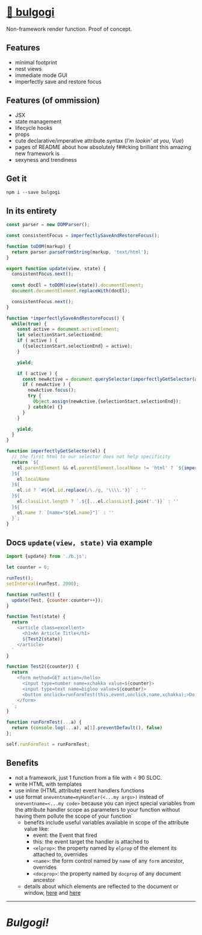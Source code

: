 # [:bowl_with_spoon:	bulgogi](https://github.com/cris691/bulgogi)

Non-framework render function. Proof of concept.

## Features

- minimal footprint
- nest views
- immediate mode GUI
- imperfectly save and restore focus

## Features (of ommission)

- JSX
- state management
- lifecycle hooks
- props
- cute declarative/imperative attribute syntax (*I'm lookin' at you, Vue*)
- pages of README about how absolutely f##cking brilliant this amazing new framework is
- sexyness and trendiness

## Get it

```console
npm i --save bulgogi
```

## In its entirety

```javascript
const parser = new DOMParser();

const consistentFocus = imperfectlySaveAndRestoreFocus();

function toDOM(markup) {
  return parser.parseFromString(markup, 'text/html');
}

export function update(view, state) {
  consistentFocus.next();
  
  const docEl = toDOM(view(state)).documentElement;
  document.documentElement.replaceWith(docEl);

  consistentFocus.next();
}

function *imperfectlySaveAndRestoreFocus() {
  while(true) {
    const active = document.activeElement;
    let selectionStart,selectionEnd;
    if ( active ) {
      ({selectionStart,selectionEnd} = active);
    }

    yield;

    if ( active ) {
      const newActive = document.querySelector(imperfectlyGetSelector(active));
      if ( newActive ) {
        newActive.focus();
        try {
          Object.assign(newActive,{selectionStart,selectionEnd});
        } catch(e) {}
      }
    }

    yield;
  }
}

function imperfectlyGetSelector(el) {
  // the first html to our selector does not help specificity
  return `${
    el.parentElement && el.parentElement.localName != 'html' ? `${imperfectlyGetSelector(el.parentElement)} > ` : ''  
  }${
    el.localName
  }${
    el.id ? `#${el.id.replace(/\./g, '\\\\.')}` : ''
  }${
    el.classList.length ? `.${[...el.classList].join('.')}` : ''
  }${
    el.name ? `[name="${el.name}"]` : ''
  }`;
}
```


## Docs `update(view, state)` via example

```javascript
import {update} from './b.js';

let counter = 0;

runTest();
setInterval(runTest, 2000);

function runTest() {
  update(Test, {counter:counter++});
}

function Test(state) {
  return `
    <article class=excellent>
      <h1>An Article Title</h1>
      ${Test2(state)}
    </article>
  `
}

function Test2({counter}) {
  return `
    <form method=GET action=/hello>
      <input type=number name=xchakka value=${counter}>
      <input type=text name=bigloo value=${counter}>
      <button onclick=runFormTest(this,event,onclick,name,xchakka);>Do it</button>
    </form>
  `;
}

function runFormTest(...a) { 
  return (console.log(...a), a[1].preventDefault(), false) 
}; 

self.runFormTest = runFormTest;
```

## Benefits

- not a framework, just 1 function from a file with < 90 SLOC. 
- write HTML with templates
- use inline (HTML attribute) event handlers functions
- use format `oneventname=myHandler(<...my args>)` instead of `oneventname=<...my code>` because you can inject special variables from the attribute handler scope as parameters to your function without having them pollute the scope of your function`
  - benefits include useful variables available in scope of the attribute value like:
    - event: the Event that fired
    - this: the event target the handler is attached to
    - `<elprop>`: the property named by `elprop` of the element its attached to, overrides
    - `<name>`: the form control named by `name` of any `form` ancestor, overrides
    - `<docprop>`: the property named by `docprop` of any document ancestor
  - details about which elements are reflected to the document or window, [here](https://developer.mozilla.org/en-US/docs/Web/Guide/Events/Event_handlers) and [here](https://html.spec.whatwg.org/multipage/webappapis.html#event-handlers-on-elements,-document-objects,-and-window-objects)
  
--------

# *Bulgogi!*
